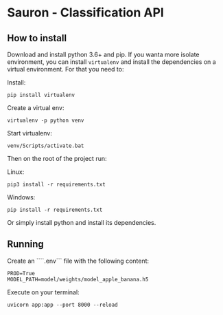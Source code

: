 # Sauron - Classification API

## How to install

Download and install python 3.6+ and pip. If you wanta more isolate environment, you can install `virtualenv` and install the dependencies on a virtual environment. For that you need to:

Install:
```
pip install virtualenv
```

Create a virtual env:
```
virtualenv -p python venv
```

Start virtualenv:
```
venv/Scripts/activate.bat
```

Then on the root of the project run:

Linux:

```
pip3 install -r requirements.txt
```
Windows:
```
pip install -r requirements.txt
```

Or simply install python and install its dependencies.

## Running

Create an ````.env``` file with the following content:

```
PROD=True
MODEL_PATH=model/weights/model_apple_banana.h5
```

Execute on your terminal:

```
uvicorn app:app --port 8000 --reload
```